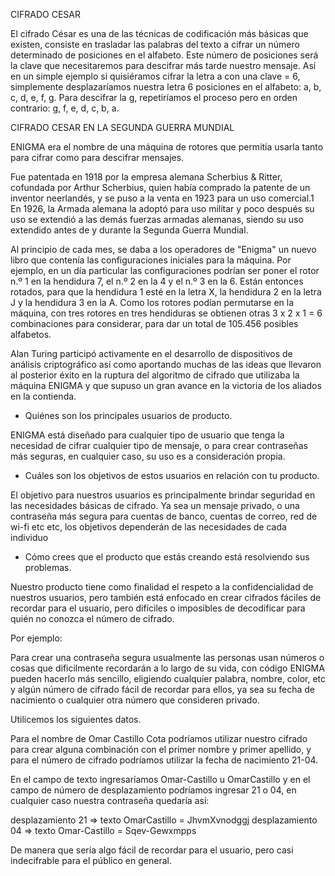 CIFRADO CESAR

El cifrado César es una de las técnicas de codificación más básicas que existen, consiste en trasladar las palabras del texto a cifrar un número determinado de posiciones en el alfabeto. Este número de posiciones será la clave que necesitaremos para descifrar más tarde nuestro mensaje. Así en un simple ejemplo si quisiéramos cifrar la letra a con una clave = 6, simplemente desplazaríamos nuestra letra 6 posiciones en el alfabeto: a, b, c, d, e, f, g. Para descifrar la g, repetiríamos el proceso pero en orden contrario: g, f, e, d, c, b, a.


CIFRADO CESAR EN LA SEGUNDA GUERRA MUNDIAL

ENIGMA era el nombre de una máquina de rotores que permitía usarla tanto para cifrar como para descifrar mensajes.

Fue patentada en 1918 por la empresa alemana Scherbius & Ritter, cofundada por Arthur Scherbius, quien había comprado la patente de un inventor neerlandés, y se puso a la venta en 1923 para un uso comercial.1 En 1926, la Armada alemana la adoptó para uso militar y poco después su uso se extendió a las demás fuerzas armadas alemanas, siendo su uso extendido antes de y durante la Segunda Guerra Mundial.

Al principio de cada mes, se daba a los operadores de "Enigma" un nuevo libro que contenía las configuraciones iniciales para la máquina. Por ejemplo, en un día particular las configuraciones podrían ser poner el rotor n.º 1 en la hendidura 7, el n.º 2 en la 4 y el n.º 3 en la 6. Están entonces rotados, para que la hendidura 1 esté en la letra X, la hendidura 2 en la letra J y la hendidura 3 en la A. Como los rotores podían permutarse en la máquina, con tres rotores en tres hendiduras se obtienen otras 3 x 2 x 1 = 6 combinaciones para considerar, para dar un total de 105.456 posibles alfabetos.

Alan Turing participó activamente en el desarrollo de dispositivos de análisis criptográfico así como aportando muchas de las ideas que llevaron al posterior éxito en la ruptura del algoritmo de cifrado que utilizaba la máquina ENIGMA y que supuso un gran avance en la victoria de los aliados en la contienda.

* Quiénes son los principales usuarios de producto.

ENIGMA está diseñado para cualquier tipo de usuario que tenga la necesidad de cifrar cualquier tipo de mensaje, o para crear contraseñas más seguras, en cualquier caso, su uso es a consideración propia.

* Cuáles son los objetivos de estos usuarios en relación con tu producto.

El objetivo para nuestros usuarios es principalmente brindar seguridad en las necesidades básicas de cifrado.
Ya sea un mensaje privado, o una contraseña más segura para cuentas de banco, cuentas de correo, red de wi-fi etc etc, los objetivos dependerán de las necesidades de cada individuo

* Cómo crees que el producto que estás creando está resolviendo sus problemas.

Nuestro producto tiene como finalidad el respeto a la confidencialidad de nuestros usuarios, pero también está enfocado en crear cifrados fáciles de recordar para el usuario, pero difíciles o imposibles de decodificar para quién no conozca el número de cifrado.

Por ejemplo:

Para crear una contraseña segura usualmente las personas usan números o cosas que dificilmente recordarán a lo largo de su vida, con código ENIGMA pueden hacerlo más sencillo, eligiendo cualquier palabra, nombre, color, etc y algún número de cifrado fácil de recordar para ellos, ya sea su fecha de nacimiento o cualquier otra número que consideren privado.

Utilicemos los siguientes datos.

Para el nombre de Omar Castillo Cota podríamos utilizar nuestro cifrado para crear alguna combinación con el primer nombre y primer apellido, y para el número de cifrado podríamos utilizar la fecha de nacimiento 21-04.

En el campo de texto ingresaríamos Omar-Castillo u OmarCastillo y en el campo de número de desplazamiento podríamos ingresar 21 o 04, en cualquier caso nuestra contraseña quedaría así:

desplazamiento 21 => texto OmarCastillo =   JhvmXvnodggj
desplazamiento 04 => texto Omar-Castillo =  Sqev-Gewxmpps

De manera que sería algo fácil de recordar para el usuario, pero casi indecifrable para el público en general.
